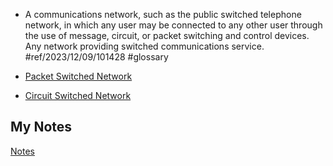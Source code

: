 - A communications network, such as the public switched telephone network, in which any user may be connected to any other user through the use of message, circuit, or packet switching and control devices. Any network providing switched communications service. #ref/2023/12/09/101428 #glossary

- [Packet Switched Network](packet-switched-network.md)
- [Circuit Switched Network](circuit-switched-network.md)
## My Notes
[Notes](mynotes/switched-network-notes.md)
